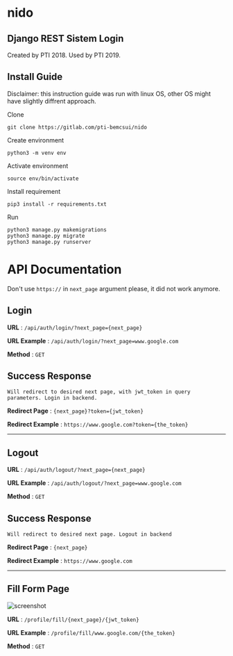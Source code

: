 # nido
## Django REST Sistem Login
Created by PTI 2018. Used by PTI 2019.

## Install Guide
Disclaimer: this instruction guide was run with linux OS, other OS might have slightly diffrent approach.

Clone
```
git clone https://gitlab.com/pti-bemcsui/nido
```

Create environment
```
python3 -m venv env
```

Activate environment
```
source env/bin/activate
```

Install requirement
```
pip3 install -r requirements.txt
```

Run
```
python3 manage.py makemigrations
python3 manage.py migrate
python3 manage.py runserver
```

# API Documentation

Don't use `https://` in `next_page` argument please, it did not work anymore.

## Login

**URL** : `/api/auth/login/?next_page={next_page}`

**URL Example** : `/api/auth/login/?next_page=www.google.com`

**Method** : `GET`

## Success Response

`Will redirect to desired next page, with jwt_token in query parameters. Login in backend.`

**Redirect Page** : `{next_page}?token={jwt_token}`

**Redirect Example** : `https://www.google.com?token={the_token}`

---

## Logout

**URL** : `/api/auth/logout/?next_page={next_page}`

**URL Example** : `/api/auth/logout/?next_page=www.google.com`

**Method** : `GET`

## Success Response

`Will redirect to desired next page. Logout in backend`

**Redirect Page** : `{next_page}`

**Redirect Example** : `https://www.google.com`

---

## Fill Form Page
![screenshot](https://i.ibb.co/r3SdLqv/Screenshot-from-2019-09-05-15-21-17.png)

**URL** : `/profile/fill/{next_page}/{jwt_token}`

**URL Example** : `/profile/fill/www.google.com/{the_token}`

**Method** : `GET`
